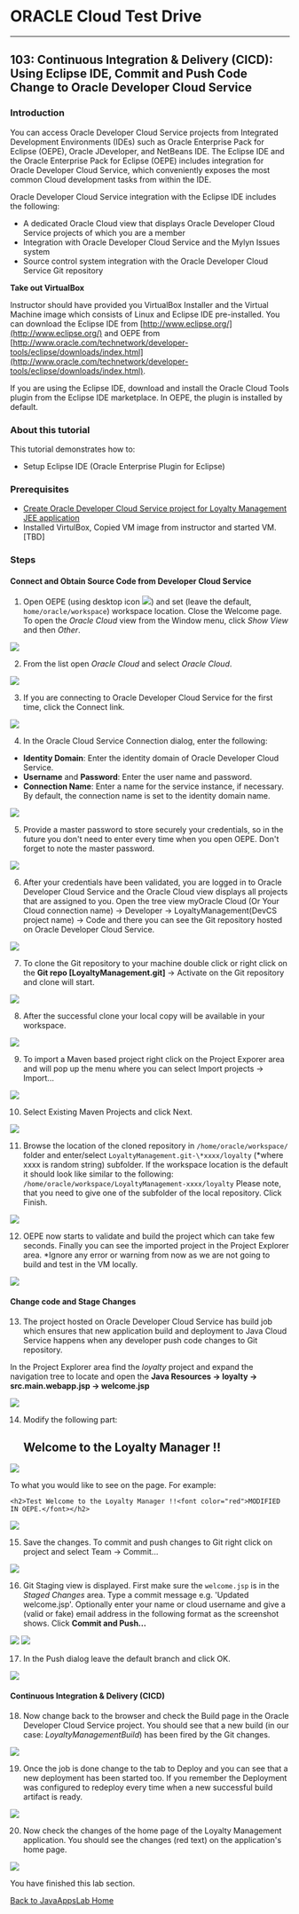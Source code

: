 # ORACLE Cloud Test Drive #
-----
## 103: Continuous Integration & Delivery (CICD): Using Eclipse IDE, Commit and Push Code Change to Oracle Developer Cloud Service ##

### Introduction ###
You can access Oracle Developer Cloud Service projects from Integrated Development Environments (IDEs) such as Oracle Enterprise Pack for Eclipse (OEPE), Oracle JDeveloper, and NetBeans IDE. The Eclipse IDE and the Oracle Enterprise Pack for Eclipse (OEPE) includes integration for Oracle Developer Cloud Service, which conveniently exposes the most common Cloud development tasks from within the IDE.

Oracle Developer Cloud Service integration with the Eclipse IDE includes the following:

+ A dedicated Oracle Cloud view that displays Oracle Developer Cloud Service projects of which you are a member
+ Integration with Oracle Developer Cloud Service and the Mylyn Issues system
+ Source control system integration with the Oracle Developer Cloud Service Git repository

**Take out VirtualBox** 

Instructor should have provided you VirtualBox Installer and the Virtual Machine image which consists of Linux and Eclipse IDE pre-installed.
You can download the Eclipse IDE from [http://www.eclipse.org/](http://www.eclipse.org/) and OEPE from [http://www.oracle.com/technetwork/developer-tools/eclipse/downloads/index.html](http://www.oracle.com/technetwork/developer-tools/eclipse/downloads/index.html).

If you are using the Eclipse IDE, download and install the Oracle Cloud Tools plugin from the Eclipse IDE marketplace. In OEPE, the plugin is installed by default.

### About this tutorial ###
This tutorial demonstrates how to:
  
+ Setup Eclipse IDE (Oracle Enterprise Plugin for Eclipse)

### Prerequisites ###

+ [Create Oracle Developer Cloud Service project for Loyalty Management JEE application](01.md)
+ Installed VirtulBox, Copied VM image from instructor and started VM. [TBD]

### Steps ###

#### Connect and Obtain Source Code from Developer Cloud Service ####

1. Open OEPE (using desktop icon ![](images/103/01.png)) and set (leave the default, `home/oracle/workspace`) workspace location. Close the Welcome page. To open the *Oracle Cloud* view from the Window menu, click *Show View* and then *Other*.

![](images/103/02.png)

2. From the list open *Oracle Cloud* and select *Oracle Cloud*.

![](images/103/03.png)

3. If you are connecting to Oracle Developer Cloud Service for the first time, click the Connect link.

![](images/103/04.png)

4. In the Oracle Cloud Service Connection dialog, enter the following:
+ **Identity Domain**: Enter the identity domain of Oracle Developer Cloud Service.
+ **Username** and **Password**: Enter the user name and password.
+ **Connection Name**: Enter a name for the service instance, if necessary. By default, the connection name is set to the identity domain name.

![](images/103/05.png)

5. Provide a master password to store securely your credentials, so in the future you don't need to enter every time when you open OEPE. Don't forget to note the master password.

![](images/103/06.png)

6. After your credentials have been validated, you are logged in to Oracle Developer Cloud Service and the Oracle Cloud view displays all projects that are assigned to you. Open the tree view myOracle Cloud (Or Your Cloud connection name) -> Developer -> LoyaltyManagement(DevCS project name) -> Code and there you can see the Git repository hosted on Oracle Developer Cloud Service.

![](images/103/07.png)

7. To clone the Git repository to your machine double click or right click on the **Git repo [LoyaltyManagement.git]** -> Activate on the Git repository and clone will start.

![](images/103/08.png)

8. After the successful clone your local copy will be available in your workspace.

![](images/103/09.png)

9. To import a Maven based project right click on the Project Exporer area and will pop up the menu where you can select Import projects -> Import...

![](images/103/10.png)

10. Select Existing Maven Projects and click Next.

![](images/103/11.png)

11. Browse the location of the cloned repository in `/home/oracle/workspace/` folder and enter/select `LoyaltyManagement.git-\*xxxx/loyalty` (\*where xxxx is random string) subfolder. If the workspace location is the default it should look like similar to the following: `/home/oracle/workspace/LoyaltyManagement-xxxx/loyalty`
Please note, that you need to give one of the subfolder of the local repository.
Click Finish.

![](images/103/12.png)

12. OEPE now starts to validate and build the project which can take few seconds. Finally you can see the imported project in the Project Explorer area.
*Ignore any error or warning from now as we are not going to build and test in the VM locally.

![](images/103/13.png)

#### Change code and Stage Changes ####

13. The project hosted on Oracle Developer Cloud Service has build job which ensures that new application build and deployment to Java Cloud Service happens when any developer push code changes to Git repository.

In the Project Explorer area find the *loyalty* project and expand the navigation tree to locate and open the **Java Resources -> loyalty -> src.main.webapp.jsp -> welcome.jsp**

![](images/103/14.png)

14. Modify the following part:

  	<h2>Welcome to the Loyalty Manager !!</h2>
	
![](images/103/15.png)

To what you would like to see on the page. For example:

	<h2>Test Welcome to the Loyalty Manager !!<font color="red">MODIFIED IN OEPE.</font></h2>

![](images/103/16.png)

15. Save the changes. To commit and push changes to Git right click on project and select Team -> Commit...

![](images/103/17.png)

16. Git Staging view is displayed. First make sure the `welcome.jsp` is in the *Staged Changes* area. Type a commit message e.g. 'Updated welcome.jsp'. Optionally enter your name or cloud username and give a (valid or fake) email address in the following format as the screenshot shows. Click **Commit and Push...**

![](images/103/18.png)
![](images/103/19.png)

17. In the Push dialog leave the default branch and click OK.

![](images/103/20.png)

#### Continuous Integration & Delivery (CICD) ####

18. Now change back to the browser and check the Build page in the Oracle Developer Cloud Service project. You should see that a new build (in our case: *LoyaltyManagementBuild*) has been fired by the Git changes.

![](images/103/21.png)

19. Once the job is done change to the tab to Deploy and you can see that a new deployment has been started too. If you remember the Deployment was configured to redeploy every time when a new successful build artifact is ready.

![](images/103/22.png)

20. Now check the changes of the home page of the Loyalty Management application. You should see the changes (red text) on the application's home page.

![](images/103/23.png)

You have finished this lab section.

[Back to JavaAppsLab Home](README.md)

